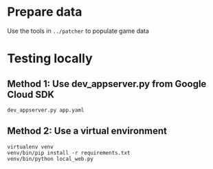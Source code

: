 # Prepare data

Use the tools in `../patcher` to populate game data

# Testing locally

## Method 1: Use dev_appserver.py from Google Cloud SDK

```
dev_appserver.py app.yaml
```

## Method 2: Use a virtual environment

```
virtualenv venv
venv/bin/pip install -r requirements.txt
venv/bin/python local_web.py
```
